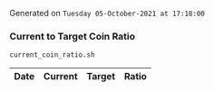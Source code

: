 Generated on `Tuesday 05-October-2021 at 17:18:00`

### Current to Target Coin Ratio
`current_coin_ratio.sh`

Date|Current|Target|Ratio
---|---|---|---
